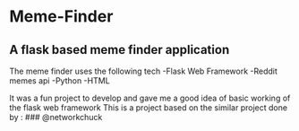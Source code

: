 # Meme-Finder
## A flask based meme finder application
The meme finder uses the following tech 
-Flask Web Framework 
-Reddit memes api 
-Python
-HTML 

It was a fun project to develop and gave me a good idea of basic working of the flask web framework
This is a project based on the similar project done by : ### @networkchuck 



